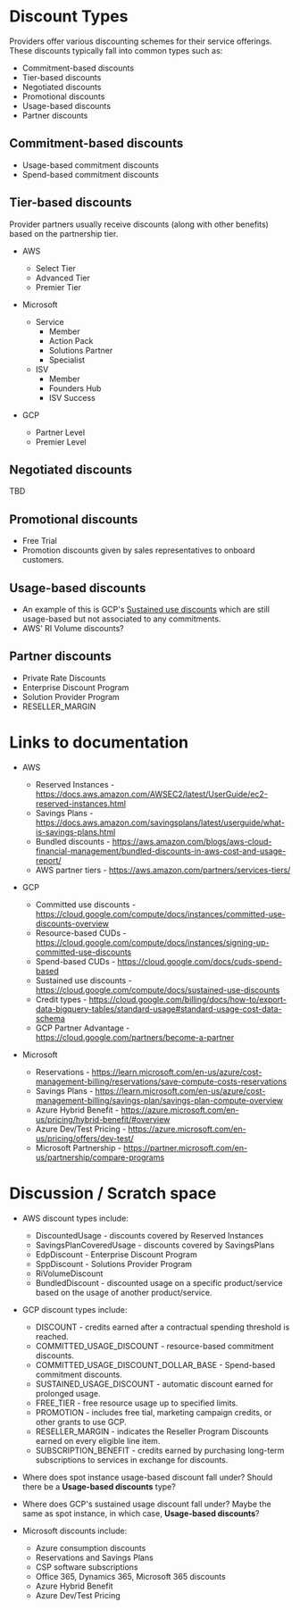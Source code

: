 # Discount Types

Providers offer various discounting schemes for their service offerings. These discounts typically fall into common types such as:

- Commitment-based discounts
- Tier-based discounts
- Negotiated discounts
- Promotional discounts
- Usage-based discounts
- Partner discounts

## Commitment-based discounts

- Usage-based commitment discounts
- Spend-based commitment discounts

## Tier-based discounts

Provider partners usually receive discounts (along with other benefits) based on the partnership tier.

- AWS
  - Select Tier
  - Advanced Tier
  - Premier Tier

- Microsoft
  - Service
    - Member
    - Action Pack
    - Solutions Partner
    - Specialist
  - ISV
    - Member
    - Founders Hub
    - ISV Success

- GCP
  - Partner Level
  - Premier Level

## Negotiated discounts

TBD

## Promotional discounts

- Free Trial
- Promotion discounts given by sales representatives to onboard customers.

## Usage-based discounts

- An example of this is GCP's [Sustained use discounts](https://cloud.google.com/compute/docs/sustained-use-discounts) which are still usage-based but not associated to any commitments.
- AWS' RI Volume discounts?

## Partner discounts

- Private Rate Discounts
- Enterprise Discount Program
- Solution Provider Program
- RESELLER_MARGIN

# Links to documentation

- AWS
  - Reserved Instances - https://docs.aws.amazon.com/AWSEC2/latest/UserGuide/ec2-reserved-instances.html
  - Savings Plans - https://docs.aws.amazon.com/savingsplans/latest/userguide/what-is-savings-plans.html
  - Bundled discounts - https://aws.amazon.com/blogs/aws-cloud-financial-management/bundled-discounts-in-aws-cost-and-usage-report/
  - AWS partner tiers - https://aws.amazon.com/partners/services-tiers/

- GCP
  - Committed use discounts - https://cloud.google.com/compute/docs/instances/committed-use-discounts-overview
  - Resource-based CUDs - https://cloud.google.com/compute/docs/instances/signing-up-committed-use-discounts
  - Spend-based CUDs - https://cloud.google.com/docs/cuds-spend-based
  - Sustained use discounts - https://cloud.google.com/compute/docs/sustained-use-discounts
  - Credit types - https://cloud.google.com/billing/docs/how-to/export-data-bigquery-tables/standard-usage#standard-usage-cost-data-schema
  - GCP Partner Advantage - https://cloud.google.com/partners/become-a-partner

- Microsoft
  - Reservations - https://learn.microsoft.com/en-us/azure/cost-management-billing/reservations/save-compute-costs-reservations
  - Savings Plans - https://learn.microsoft.com/en-us/azure/cost-management-billing/savings-plan/savings-plan-compute-overview
  - Azure Hybrid Benefit - https://azure.microsoft.com/en-us/pricing/hybrid-benefit/#overview
  - Azure Dev/Test Pricing - https://azure.microsoft.com/en-us/pricing/offers/dev-test/
  - Microsoft Partnership - https://partner.microsoft.com/en-us/partnership/compare-programs

# Discussion / Scratch space

- AWS discount types include:
  - DiscountedUsage - discounts covered by Reserved Instances
  - SavingsPlanCoveredUsage - discounts covered by SavingsPlans
  - EdpDiscount - Enterprise Discount Program
  - SppDiscount - Solutions Provider Program
  - RiVolumeDiscount
  - BundledDiscount - discounted usage on a specific product/service based on the usage of another product/service.

- GCP discount types include:
  - DISCOUNT - credits earned after a contractual spending threshold is reached.
  - COMMITTED_USAGE_DISCOUNT - resource-based commitment discounts.
  - COMMITTED_USAGE_DISCOUNT_DOLLAR_BASE - Spend-based commitment discounts.
  - SUSTAINED_USAGE_DISCOUNT - automatic discount earned for prolonged usage.
  - FREE_TIER - free resource usage up to specified limits.
  - PROMOTION - includes free tial, marketing campaign credits, or other grants to use GCP.
  - RESELLER_MARGIN - indicates the Reseller Program Discounts earned on every eligible line item.
  - SUBSCRIPTION_BENEFIT - credits earned by purchasing long-term subscriptions to services in exchange for discounts.

- Where does spot instance usage-based discount fall under? Should there be a **Usage-based discounts** type?

- Where does GCP's sustained usage discount fall under? Maybe the same as spot instance, in which case, **Usage-based discounts**?

- Microsoft discounts include:
  - Azure consumption discounts
  - Reservations and Savings Plans
  - CSP software subscriptions
  - Office 365, Dynamics 365, Microsoft 365 discounts
  - Azure Hybrid Benefit
  - Azure Dev/Test Pricing
